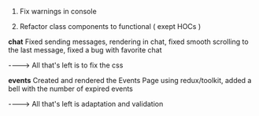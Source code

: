 1) Fix warnings in console

2) Refactor class components to functional ( exept HOCs )


**chat** 
Fixed sending messages, rendering in chat, fixed smooth scrolling to the last message, fixed a bug with favorite chat

----> All that's left is to fix the css 

**events** 
Created and rendered the Events Page using redux/toolkit, added a bell with the number of expired events

----> All that's left is adaptation and validation